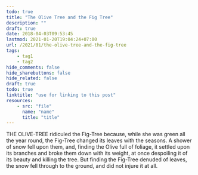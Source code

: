 ```yaml
---
todo: true
title: "The Olive Tree and the Fig Tree"
description: ""
draft: true
date: 2018-04-03T09:53:45
lastmod: 2021-01-20T19:04:24+07:00
url: /2021/01/the-olive-tree-and-the-fig-tree
tags:
    - tag1
    - tag2
hide_comments: false
hide_sharebuttons: false
hide_related: false
draft: true
todo: true
linktitle: "use for linking to this post"
resources:
    - src: "file"
      name: "name"
      title: "title"
---
```


THE OLIVE-TREE ridiculed the Fig-Tree because, while she was green all the year round, the Fig-Tree changed its leaves with the seasons. A shower of snow fell upon them, and, finding the Olive full of foliage, it settled upon its branches and broke them down with its weight, at once despoiling it of its beauty and killing the tree. But finding the Fig-Tree denuded of leaves, the snow fell through to the ground, and did not injure it at all.
